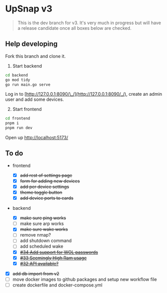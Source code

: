 # UpSnap v3

> This is the dev branch for v3. It's very much in progress but will have a release candidate once all boxes below are checked.

## Help developing

Fork this branch and clone it.

1. Start backend

```sh
cd backend
go mod tidy
go run main.go serve
```

Log in to [http://127.0.0.1:8090/\_/](http://127.0.0.1:8090/_/), create an admin user and add some devices.

2. Start frontend

```sh
cd frontend
pnpm i
pnpm run dev
```

Open up [http://localhost:5173/](http://localhost:5173/)

## To do

- frontend

  - [x] ~~add rest of settings page~~
  - [x] ~~form for adding new devices~~
  - [x] ~~add per device settings~~
  - [x] ~~theme toggle button~~
  - [x] ~~add device ports to cards~~

- backend

  - [x] ~~make sure ping works~~
  - [ ] make sure arp works
  - [x] ~~make sure wake works~~
  - [ ] remove nmap?
  - [ ] add shutdown command
  - [ ] add scheduled wake
  - [x] [~~#34 Add support for WOL passwords~~](https://github.com/seriousm4x/UpSnap/issues/34)
  - [x] [~~#33 Seemingly High Ram usage~~](https://github.com/seriousm4x/UpSnap/issues/33)
  - [x] [~~#32 API available?~~](https://github.com/seriousm4x/UpSnap/issues/32)

- [x] ~~add db import from v2~~
- [ ] move docker images to github packages and setup new workflow file
- [ ] create dockerfile and docker-compose.yml

